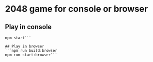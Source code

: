 # 2048 game for console or browser

## Play in console
```npm run build
npm start```

## Play in browser
```npm run build:browser
npm run start:browser```
